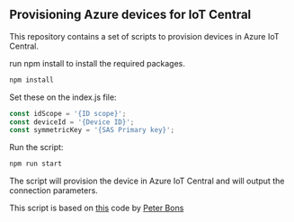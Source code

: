 ## Provisioning Azure devices for IoT Central ##

This repository contains a set of scripts to provision devices in Azure IoT Central.

run npm install to install the required packages.

```bash
npm install
```

Set these on the index.js file:

```javascript
const idScope = '{ID scope}';
const deviceId = '{Device ID}';
const symmetricKey = '{SAS Primary key}';
```

Run the script:

```bash
npm run start
```

The script will provision the device in Azure IoT Central and will output the connection parameters.

This script is based on [this](https://stackoverflow.com/a/63035230) code by [Peter Bons](https://stackoverflow.com/users/932728/peter-bons)